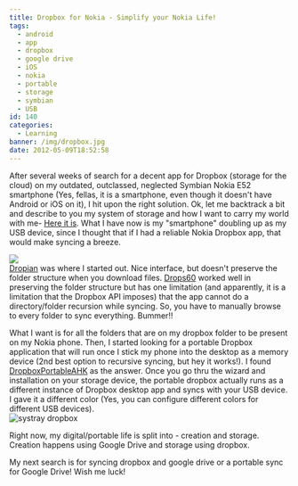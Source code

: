 ```yaml
---
title: Dropbox for Nokia - Simplify your Nokia Life!
tags:
  - android
  - app
  - dropbox
  - google drive
  - iOS
  - nokia
  - portable
  - storage
  - symbian
  - USB
id: 140
categories:
  - Learning
banner: /img/dropbox.jpg
date: 2012-05-09T18:52:58
---
```


After several weeks of search for a decent app for Dropbox (storage for the cloud) on my outdated, outclassed, neglected Symbian Nokia E52 smartphone (Yes, fellas, it is a smartphone, even though it doesn't have Android or iOS on it), I hit upon the right solution. Ok, let me backtrack a bit and describe to you my system of storage and how I want to carry my world with me- [Here it is](/blog/2011/11/22/3-steps-to-store-and-access-anything-anywhere/). What I have now is my "smartphone" doubling up as my USB device, since I thought that if I had a reliable Nokia Dropbox app, that would make syncing a breeze.

<!--more-->
![](/img/dropbox.jpg)  
[Dropian](http://store.ovi.com/content/125322) was where I started out. Nice interface, but doesn't preserve the folder structure when you download files. [Drops60](http://www.tlehto.net/Drops60/help.html) worked well in preserving the folder structure but has one limitation (and apparently, it is a limitation that the Dropbox API imposes) that the app cannot do a directory/folder recursion while syncing. So, you have to manually browse to every folder to sync everything. Bummer!!

What I want is for all the folders that are on my dropbox folder to be present on my Nokia phone. Then, I started looking for a portable Dropbox
application that will run once I stick my phone into the desktop as a memory device (2nd best option to recursive syncing, but hey it works!). I found
[DropboxPortableAHK](http://nionsoftware.com/dbpahk/download) as the answer. Once you go thru the wizard and installation on your storage device, the
portable dropbox actually runs as a different instance of Dropbox desktop app and syncs with your USB device. I gave it a different color (Yes, you
can configure different colors for different USB devices).  
![](/img/systray-dropbox.jpg "systray dropbox")

Right now, my digital/portable life is split into - creation and storage. Creation happens using Google Drive and storage using dropbox.

My next search is for syncing dropbox and google drive or a portable sync for Google Drive! Wish me luck!
